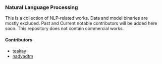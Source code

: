 ### Natural Language Processing
This is a collection of NLP-related works. Data and model binaries are mostly excluded.
Past and Current notable contributors will be added here soon.
This repository does not contain commercial works.

#### Contributors
+ [teakay](https://github.com/teakay)
+ [nadyadtm](https://github.com/nadyadtm)

